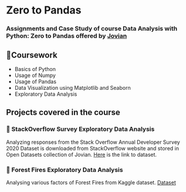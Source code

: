 # Zero to Pandas

### Assignments and Case Study of course Data Analysis with Python: Zero to Pandas offered by [Jovian](https://www.jovian.ai)

## 📍Coursework 

* Basics of Python
* Usage of Numpy 
* Usage of Pandas
* Data Visualization using Matplotlib and Seaborn
* Exploratory Data Analysis 

## Projects covered in the course

### 📍 StackOverflow Survey Exploratory Data Analysis

Analyzing responses from the Stack Overflow Annual Developer Survey 2020
Dataset is downloaded from StackOverflow website and stored in Open Datasets collection of Jovian. [Here](https://raw.githubusercontent.com/JovianML/opendatasets/master/data/stackoverflow-developer-survey-2020/survey_results_public.csv) is the link to dataset.

### 📍 Forest Fires Exploratory Data Analysis

Analysing various factors of Forest Fires from Kaggle dataset.
[Dataset](https://www.kaggle.com/elikplim/forest-fires-data-set)
